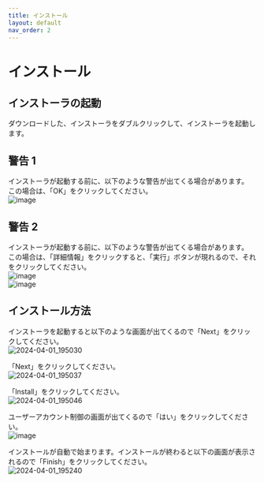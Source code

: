 ```yaml
---
title: インストール
layout: default
nav_order: 2
---
```

# インストール
## インストーラの起動
ダウンロードした、インストーラをダブルクリックして、インストーラを起動します。  

## 警告 1
インストーラが起動する前に、以下のような警告が出てくる場合があります。  
この場合は、「OK」をクリックしてください。  
![image](https://github.com/mican3/CFM_Weather_manual/assets/81346541/2fc540c0-4fa7-4a78-93f5-20470f7958a2)

## 警告 2
インストーラが起動する前に、以下のような警告が出てくる場合があります。  
この場合は、「詳細情報」をクリックすると、「実行」ボタンが現れるので、それをクリックしてください。  
![image](https://github.com/mican3/CFM_Weather_manual/assets/81346541/83dafb83-9337-49e1-9ed5-75f3fcda8181)  
![image](https://github.com/mican3/CFM_Weather_manual/assets/81346541/2f2fce49-17df-4d6f-a33d-c6aee804e5c9)

## インストール方法
インストーラを起動すると以下のような画面が出てくるので「Next」をクリックしてください。   
![2024-04-01_195030](https://github.com/mican3/CFM_Weather_manual/assets/111561632/6b457a19-a6cf-4ada-ac09-f2438d31e00b)

「Next」をクリックしてください。  
![2024-04-01_195037](https://github.com/mican3/CFM_Weather_manual/assets/111561632/28b0733a-166d-4132-b9ff-3ae6ff7c7554)

「Install」をクリックしてください。  
![2024-04-01_195046](https://github.com/mican3/CFM_Weather_manual/assets/111561632/f16006fb-e466-4e2e-8f44-1ac78de46b7c)

ユーザーアカウント制御の画面が出てくるので「はい」をクリックしてください。  
![image](https://github.com/mican3/CFM_Weather_manual/assets/111561632/b9659cc0-438d-49c4-a874-18256a8505ac)

インストールが自動で始まります。インストールが終わると以下の画面が表示されるので「Finish」をクリックしてください。  
![2024-04-01_195240](https://github.com/mican3/CFM_Weather_manual/assets/111561632/a277263c-43f0-4172-a21b-fbde2fcb4602)

